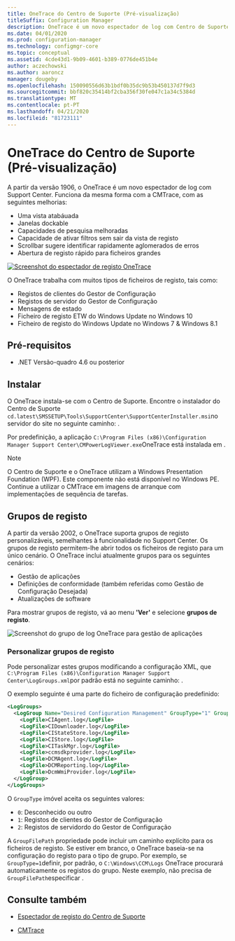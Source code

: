 ```yaml
---
title: OneTrace do Centro de Suporte (Pré-visualização)
titleSuffix: Configuration Manager
description: OneTrace é um novo espectador de log com Centro de Suporte que tem melhorias sobre CMTrace.
ms.date: 04/01/2020
ms.prod: configuration-manager
ms.technology: configmgr-core
ms.topic: conceptual
ms.assetid: 4cde43d1-9b09-4601-b389-0776de451b4e
author: aczechowski
ms.author: aaroncz
manager: dougeby
ms.openlocfilehash: 150090556d63b1bdf0b35dc9b53b450137d7f9d3
ms.sourcegitcommit: bbf820c35414bf2cba356f30fe047c1a34c5384d
ms.translationtype: MT
ms.contentlocale: pt-PT
ms.lasthandoff: 04/21/2020
ms.locfileid: "81723111"
---
```

# <a name="support-center-onetrace-preview"></a>OneTrace do Centro de Suporte (Pré-visualização)

<!--3555962-->

A partir da versão 1906, o OneTrace é um novo espectador de log com Support Center. Funciona da mesma forma com a CMTrace, com as seguintes melhorias:

- Uma vista atabáuada
- Janelas dockable
- Capacidades de pesquisa melhoradas
- Capacidade de ativar filtros sem sair da vista de registo
- Scrollbar sugere identificar rapidamente aglomerados de erros
- Abertura de registo rápido para ficheiros grandes

[![Screenshot do espectador de registo OneTrace](media/3555962-onetrace.png)](media/3555962-onetrace.png#lightbox)

O OneTrace trabalha com muitos tipos de ficheiros de registo, tais como:

- Registos de clientes do Gestor de Configuração
- Registos de servidor do Gestor de Configuração
- Mensagens de estado
- Ficheiro de registo ETW do Windows Update no Windows 10
- Ficheiro de registo do Windows Update no Windows 7 & Windows 8.1

## <a name="prerequisites"></a>Pré-requisitos

- .NET Versão-quadro 4.6 ou posterior

## <a name="install"></a>Instalar

O OneTrace instala-se com o Centro de Suporte. Encontre o instalador do Centro de Suporte `cd.latest\SMSSETUP\Tools\SupportCenter\SupportCenterInstaller.msi`no servidor do site no seguinte caminho: .

Por predefinição, a aplicação `C:\Program Files (x86)\Configuration Manager Support Center\CMPowerLogViewer.exe`OneTrace está instalada em .

> [!Note]  
> O Centro de Suporte e o OneTrace utilizam a Windows Presentation Foundation (WPF). Este componente não está disponível no Windows PE. Continue a utilizar o CMTrace em imagens de arranque com implementações de sequência de tarefas.  

## <a name="log-groups"></a>Grupos de registo

<!--5559993-->

A partir da versão 2002, o OneTrace suporta grupos de registo personalizáveis, semelhantes à funcionalidade no Support Center. Os grupos de registo permitem-lhe abrir todos os ficheiros de registo para um único cenário. O OneTrace inclui atualmente grupos para os seguintes cenários:

- Gestão de aplicações
- Definições de conformidade (também referidas como Gestão de Configuração Desejada)
- Atualizações de software

Para mostrar grupos de registo, vá ao menu **'Ver'** e selecione **grupos de registo**.

![Screenshot do grupo de log OneTrace para gestão de aplicações](media/5559993-onetrace-log-groups.png)

### <a name="customize-log-groups"></a>Personalizar grupos de registo

Pode personalizar estes grupos modificando a configuração XML, que `C:\Program Files (x86)\Configuration Manager Support Center\LogGroups.xml`por padrão está no seguinte caminho: .

O exemplo seguinte é uma parte do ficheiro de configuração predefinido:

``` XML
<LogGroups>
  <LogGroup Name="Desired Configuration Management" GroupType="1" GroupFilePath="">
    <LogFile>CIAgent.log</LogFile>
    <LogFile>CIDownloader.log</LogFile>
    <LogFile>CIStateStore.log</LogFile>
    <LogFile>CIStore.log</LogFile>
    <LogFile>CITaskMgr.log</LogFile>
    <LogFile>ccmsdkprovider.log</LogFile>
    <LogFile>DCMAgent.log</LogFile>
    <LogFile>DCMReporting.log</LogFile>
    <LogFile>DcmWmiProvider.log</LogFile>
  </LogGroup>
</LogGroups>
```

O `GroupType` imóvel aceita os seguintes valores:

- `0`: Desconhecido ou outro
- `1`: Registos de clientes do Gestor de Configuração
- `2`: Registos de servidordo do Gestor de Configuração

A `GroupFilePath` propriedade pode incluir um caminho explícito para os ficheiros de registo. Se estiver em branco, o OneTrace baseia-se na configuração do registo para o tipo de grupo. Por exemplo, se `GroupType=1`definir, por padrão, o `C:\Windows\CCM\Logs` OneTrace procurará automaticamente os registos do grupo. Neste exemplo, não precisa de `GroupFilePath`especificar .

## <a name="see-also"></a>Consulte também

- [Espectador de registo do Centro de Suporte](support-center-ui-reference.md#bkmk_log-viewer)

- [CMTrace](cmtrace.md)
